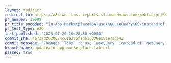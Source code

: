 ```yaml
---
layout: redirect
redirect_to: https://a8c-woo-test-reports.s3.amazonaws.com/public/pr/39099/e2e/index.html
pr_number: 39099
pr_title_encoded: "In-App+Marketplace%3A+use+%60useQuery%60+instead+of+%60getQuery%60+for+tab+URLs%2C+so+browser+history+works"
pr_test_type: e2e
last_published: "2023-07-20 16:28:58 +0000"
commit_sha: 4a737d2620674c61a3c5fadb3d336a15ae73db42
commit_message: "Changes `Tabs` to use `useQuery` instead of `getQuery`, so the browse…"
branch_name: update/in-app-marketplace-tab-url
passed: true
---
```

